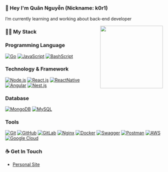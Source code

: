 ### 👋 Hey I'm Quân Nguyễn (Nickname: k0r1)
I’m currently learning and working about back-end developer 

<img align='right' src='https://user-images.githubusercontent.com/30438379/93967587-ac3d3880-fd91-11ea-95ca-dc6fad5d231a.png' width='200"'>

### 👨‍💻 My Stack

### Programming Language
[![Go](https://img.shields.io/badge/-Go-black?style=flat&logo=Go)](https://github.com/minhquan3197) 
[![JavaScript](https://img.shields.io/badge/-JavaScript-black?style=flat&logo=javascript)](https://github.com/minhquan3197) 
[![BashScript](https://img.shields.io/badge/-BashScript-black?style=flat&logo=linux)](https://github.com/minhquan3197) 

### Technology & Framework
[![Node.js](https://img.shields.io/badge/-Node.js-black?style=flat&logo=Node.js)](https://github.com/minhquan3197) 
[![React.js](https://img.shields.io/badge/-React.js-black?style=flat&logo=React)](https://github.com/minhquan3197) 
[![ReactNative](https://img.shields.io/badge/-ReactNative-black?style=flat&logo=React)](https://github.com/minhquan3197) 
[![Angular](https://img.shields.io/badge/-Angular-black?style=flat&logo=Angular)](https://github.com/minhquan3197) 
[![Nest.js](https://img.shields.io/badge/-Nest.js-black?style=flat&logo=NestJS)](https://github.com/minhquan3197) 

### Database
[![MongoDB](https://img.shields.io/badge/-MongoDB-black?style=flat&logo=MongoDB)](https://github.com/minhquan3197) 
[![MySQL](https://img.shields.io/badge/-MySQL-black?style=flat&logo=MySQL)](https://github.com/minhquan3197) 

### Tools
[![Git](https://img.shields.io/badge/-Git-black?style=flat&logo=git)](https://github.com/minhquan3197) 
[![GitHub](https://img.shields.io/badge/-GitHub-black?style=flat&logo=github)](https://github.com/minhquan3197)
[![GitLab](https://img.shields.io/badge/-GitLab-black?style=flat&logo=gitlab)](https://gitlab.com/hritik5102) 
[![Nginx](https://img.shields.io/badge/-Nginx-black?style=flat&logo=Nginx)](https://gitlab.com/hritik5102) 
[![Docker](https://img.shields.io/badge/-Docker-black?style=flat&logo=Docker)](https://gitlab.com/hritik5102) 
[![Swagger](https://img.shields.io/badge/-Swagger-black?style=flat&logo=Swagger)](https://gitlab.com/hritik5102) 
[![Postman](https://img.shields.io/badge/-Postman-black?style=flat&logo=Postman)](https://gitlab.com/hritik5102) 
[![AWS](https://img.shields.io/badge/-AWS-black?style=flat&logo=Amazon-AWS)](https://gitlab.com/hritik5102)
[![Google Cloud](https://img.shields.io/badge/-GoogleClound-black?style=flat&logo=Google-Cloud)](https://gitlab.com/hritik5102)


### ☕ Get In Touch
- [Personal Site](http://minhquan3197.github.io/)